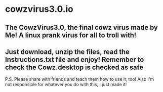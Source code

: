 # cowzvirus3.0.io
The CowzVirus3.0, the final cowz virus made by Me! A linux prank virus for all to troll with!
--------------
Just download, unzip the files, read the Instructions.txt file and enjoy! Remember to check the Cowz.desktop is checked as safe
--------------
P.S. Please share with friends and teach them how to use it, too! Also I'm not responsible for whatever you do with this,
I just made it!
